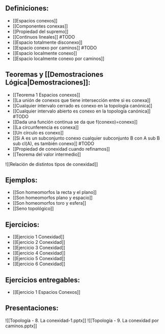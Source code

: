 
## Definiciones:

- [[Espacios conexos]]
- [[Componentes conexas]]
- [[Propiedad del supremo]]
- [[Continuos lineales]] #TODO
- [[Espacio totalmente disconexo]]
- [[Espacio conexo por caminos]] #TODO
- [[Espacio localmente conexo]]
- [[Espacio localmente conexo por caminos]]

## Teoremas y [[Demostraciones Lógica|Demostraciones]]:

- [[Teorema 1 Espacios conexos]]
- [[La unión de conexos que tiene intersección entre si es conexa]]
- [[Cualquier intervalo cerrado es conexo en la topología canónica]]
- [[Cualquier intervalo abierto es conexo en la topología canónica]] #TODO 
- [[Dada una función continua se da que f(conexo)=conexo]]
- [[La circunferencia es conexa]]
- [[Un círculo es conexo]]
- [[Si A es un subconjunto conexo cualquier subconjunto B con A sub B sub cl(A), es también conexo]] #TODO 
- [[Propiedad de conexidad cuando refinamos]]
- [[Teorema del valor intermedio]]

![[Relación de distintos tipos de conexidad]]
## Ejemplos:

- [[Son homeomorfos la recta y el plano]]
- [[Son homeomorfos plano y espacio]]
-  [[Son homeomorfos toro y esfera]]
- [[Seno topológico]]
## Ejercicios:

- [[Ejercicio 1 Conexidad]]
- [[Ejercicio 2 Conexidad]]
- [[Ejercicio 3 Conexidad]]
- [[Ejercicio 4 Conexidad]]
- [[Ejercicio 5 Conexidad]]
- [[Ejercicio 6 Conexidad]]

## Ejercicios entregables:

- [[Ejercicio 1 Espacios Conexos]]

## Presentaciones:

![[Topología - 8. La conexidad-1.pptx]]
![[Topología - 9. La conexidad por caminos.pptx]]